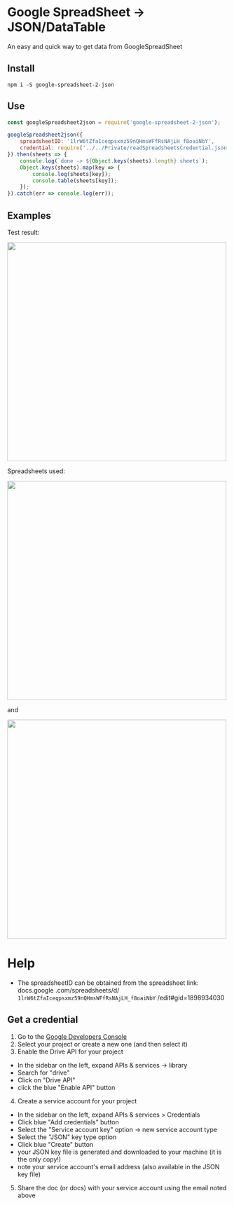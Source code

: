 # Google SpreadSheet -> JSON/DataTable

An easy and quick way to get data from GoogleSpreadSheet

## Install

`npm i -S google-spreadsheet-2-json`

## Use

```javascript
const googleSpreadsheet2json = require('google-spreadsheet-2-json');

googleSpreadsheet2json({
	spreadsheetID: '1lrW6tZfaIceqpsxmz59nQHmsWFfRsNAjLH_f8oaiNbY',
	credential: require('../../Private/readSpreadsheetsCredential.json')
}).then(sheets => {
	console.log(`done -> ${Object.keys(sheets).length} sheets`);
	Object.keys(sheets).map(key => {
		console.log(sheets[key]);
		console.table(sheets[key]);
	});
}).catch(err => console.log(err));
```

## Examples

Test result:

<img width='500' src="https://i.imgur.com/TiuqCP7.png">

Spreadsheets used:

<img width='500' src="https://i.imgur.com/35zMDNs.png">

and

<img width='500' src="https://i.imgur.com/RFS20bR.png">

# Help

- The spreadsheetID can be obtained from the spreadsheet link:
docs.google .com/spreadsheets/d/ `1lrW6tZfaIceqpsxmz59nQHmsWFfRsNAjLH_f8oaiNbY` /edit#gid=1898934030

## Get a credential

1) Go to the [Google Developers Console](https://console.developers.google.com/project)
2) Select your project or create a new one (and then select it)
3) Enable the Drive API for your project
- In the sidebar on the left, expand APIs & services -> library
- Search for "drive"
- Click on "Drive API"
- click the blue "Enable API" button
4) Create a service account for your project
- In the sidebar on the left, expand APIs & services > Credentials
- Click blue "Add credentials" button
- Select the "Service account key" option -> new service account type
- Select the "JSON" key type option
- Click blue "Create" button
- your JSON key file is generated and downloaded to your machine (it is the only copy!)
- note your service account's email address (also available in the JSON key file)
5) Share the doc (or docs) with your service account using the email noted above